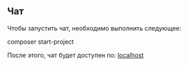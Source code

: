 
## Чат

Чтобы запустить чат, необходимо выполнить следующее:

composer start-project

После этого, чат будет доступен по:
<a href="http://localhost">localhost</a>

